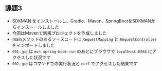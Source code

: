 ## 課題3

- SDKMAN をインストールし、Gradle、Maven、SpringBootをSDKMANからインストールしました
- 今回はMavenで新規プロジェクトを作成しました
- mainメソッドのあるソースコードに `RequestMapping` と `RequestController` をインポートしました
- `001.jpg` は `mvn spring-boot:run` のあとにブラウザで `localhost:8080` にアクセスした状況です
- `002.jpg` はコマンドでの実行状況と `curl` でアクセスした結果です